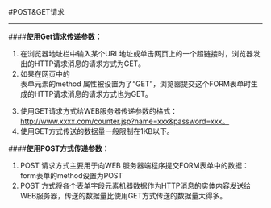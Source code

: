 #POST&GET请求
***
####**使用Get请求传递参数：**
1. 在浏览器地址栏中输入某个URL地址或单击网页上的一个超链接时，浏览器发出的HTTP请求消息的请求方式为GET。
2. 如果在网页中的<form>表单元素的method 属性被设置为了“GET”，浏览器提交这个FORM表单时生成的HTTP请求消息的请求方式也为GET。
3. 使用GET请求方式给WEB服务器传递参数的格式：http://www.xxxx.com/counter.jsp?name=xxx&password=xxx。
4. 使用GET方式传送的数据量一般限制在1KB以下。

####**使用POST方式传递参数：**
1. POST 请求方式主要用于向WEB 服务器端程序提交FORM表单中的数据：form表单的method设置为POST
2. POST 方式将各个表单字段元素机器数据作为HTTP消息的实体内容发送给WEB服务器，传送的数据量比使用GET方式传送的数据量大得多。